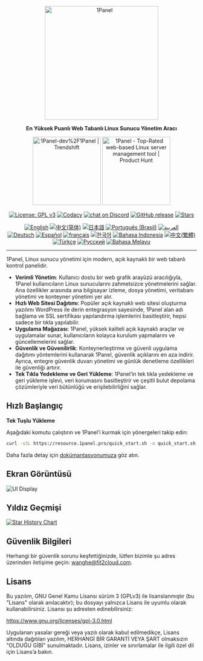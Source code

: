 <p align="center"><a href="https://1panel.pro"><img src="https://resource.1panel.pro/img/1panel-logo.png" alt="1Panel" width="300" /></a></p>
<p align="center"><b>En Yüksek Puanlı Web Tabanlı Linux Sunucu Yönetim Aracı</b></p>
<p align="center">
  <a href="https://trendshift.io/repositories/2462" target="_blank"><img src="https://trendshift.io/api/badge/repositories/2462" alt="1Panel-dev%2F1Panel | Trendshift" style="width: 180px; height: auto;" /></a>
  <a href="https://www.producthunt.com/posts/1panel?embed=true&utm_source=badge-featured&utm_medium=badge&utm_souce=badge-1panel" target="_blank"><img src="https://api.producthunt.com/widgets/embed-image/v1/featured.svg?post_id=639696&theme=light" alt="1Panel - Top&#0045;Rated&#0032;web&#0045;based&#0032;Linux&#0032;server&#0032;management&#0032;tool | Product Hunt" style="width: 180px; height: auto;" /></a>
</p>
<p align="center">
  <a href="https://www.gnu.org/licenses/gpl-3.0.html"><img src="https://shields.io/github/license/1Panel-dev/1Panel?color=%231890FF" alt="License: GPL v3"></a>
  <a href="https://app.codacy.com/gh/1Panel-dev/1Panel?utm_source=github.com&utm_medium=referral&utm_content=1Panel-dev/1Panel&utm_campaign=Badge_Grade_Dashboard"><img src="https://app.codacy.com/project/badge/Grade/da67574fd82b473992781d1386b937ef" alt="Codacy"></a>
  <a href="https://discord.gg/bUpUqWqdRr" target="_blank">
        <img src="https://img.shields.io/discord/1318846410149335080?logo=discord&labelColor=%20%235462eb&logoColor=%20%23f5f5f5&color=%20%235462eb"
            alt="chat on Discord"></a>  
  <a href="https://github.com/1Panel-dev/1Panel/releases"><img src="https://img.shields.io/github/v/release/1Panel-dev/1Panel" alt="GitHub release"></a>
  <a href="https://github.com/1Panel-dev/1Panel"><img src="https://img.shields.io/github/stars/1Panel-dev/1Panel?color=%231890FF&style=flat-square" alt="Stars"></a><br>
</p>
<p align="center">
  <a href="/README.md"><img alt="English" src="https://img.shields.io/badge/English-d9d9d9"></a>
  <a href="/docs/README.zh-Hans.md"><img alt="中文(简体)" src="https://img.shields.io/badge/中文(简体)-d9d9d9"></a>
  <a href="/docs/README.ja.md"><img alt="日本語" src="https://img.shields.io/badge/日本語-d9d9d9"></a>
  <a href="/docs/README.pt-br.md"><img alt="Português (Brasil)" src="https://img.shields.io/badge/Português (Brasil)-d9d9d9"></a>
  <a href="/docs/README.ar.md"><img alt="العربية" src="https://img.shields.io/badge/العربية-d9d9d9"></a><br>
  <a href="/docs/README.de.md"><img alt="Deutsch" src="https://img.shields.io/badge/Deutsch-d9d9d9"></a>
  <a href="/docs/README.es.md"><img alt="Español" src="https://img.shields.io/badge/Español-d9d9d9"></a>
  <a href="/docs/README.fr.md"><img alt="français" src="https://img.shields.io/badge/français-d9d9d9"></a>
  <a href="/docs/README.ko.md"><img alt="한국어" src="https://img.shields.io/badge/한국어-d9d9d9"></a>
  <a href="/docs/README.id.md"><img alt="Bahasa Indonesia" src="https://img.shields.io/badge/Bahasa Indonesia-d9d9d9"></a>
  <a href="/docs/README.zh-Hant.md"><img alt="中文(繁體)" src="https://img.shields.io/badge/中文(繁體)-d9d9d9"></a>
  <a href="/docs/README.tr.md"><img alt="Türkçe" src="https://img.shields.io/badge/Türkçe-d9d9d9"></a>
  <a href="/docs/README.ru.md"><img alt="Русский" src="https://img.shields.io/badge/%D0%A0%D1%83%D1%81%D1%81%D0%BA%D0%B8%D0%B9-d9d9d9"></a>
  <a href="/docs/README.ms.md"><img alt="Bahasa Melayu" src="https://img.shields.io/badge/Bahasa Melayu-d9d9d9"></a>
</p>

------------------------------

1Panel, Linux sunucu yönetimi için modern, açık kaynaklı bir web tabanlı kontrol panelidir.

- **Verimli Yönetim**: Kullanıcı dostu bir web grafik arayüzü aracılığıyla, 1Panel kullanıcıların Linux sunucularını zahmetsizce yönetmelerini sağlar. Ana özellikler arasında ana bilgisayar izleme, dosya yönetimi, veritabanı yönetimi ve konteyner yönetimi yer alır.
- **Hızlı Web Sitesi Dağıtımı**: Popüler açık kaynaklı web sitesi oluşturma yazılımı WordPress ile derin entegrasyon sayesinde, 1Panel alan adı bağlama ve SSL sertifikası yapılandırma işlemlerini basitleştirir, hepsi sadece bir tıkla yapılabilir.
- **Uygulama Mağazası**: 1Panel, yüksek kaliteli açık kaynaklı araçlar ve uygulamalar sunar, kullanıcıların kolayca kurulum yapmalarını ve güncellemelerini sağlar.
- **Güvenlik ve Güvenilirlik**: Konteynerleştirme ve güvenli uygulama dağıtımı yöntemlerini kullanarak 1Panel, güvenlik açıklarını en aza indirir. Ayrıca, entegre güvenlik duvarı yönetimi ve günlük denetleme özellikleri ile güvenliği artırır.
- **Tek Tıkla Yedekleme ve Geri Yükleme**: 1Panel’in tek tıkla yedekleme ve geri yükleme işlevi, veri korumasını basitleştirir ve çeşitli bulut depolama çözümleriyle veri bütünlüğü ve erişilebilirliğini sağlar.

## Hızlı Başlangıç

**Tek Tuşlu Yükleme**

Aşağıdaki komutu çalıştırın ve 1Panel’i kurmak için yönergeleri takip edin:

```sh
curl -sSL https://resource.1panel.pro/quick_start.sh -o quick_start.sh && bash quick_start.sh
```

Daha fazla detay için [dokümantasyonumuza](https://docs.1panel.pro/quick_start/) göz atın.

## Ekran Görüntüsü

![UI Display](https://resource.1panel.pro/img/1panel.png)

## Yıldız Geçmişi

[![Star History Chart](https://api.star-history.com/svg?repos=1Panel-dev/1Panel&type=Date)](https://star-history.com/#1Panel-dev/1Panel&Date)

## Güvenlik Bilgileri

Herhangi bir güvenlik sorunu keşfettiğinizde, lütfen bizimle şu adres üzerinden iletişime geçin: wanghe@fit2cloud.com.

## Lisans

Bu yazılım, GNU Genel Kamu Lisansı sürüm 3 (GPLv3) ile lisanslanmıştır (bu "Lisans" olarak anılacaktır); bu dosyayı yalnızca Lisans ile uyumlu olarak kullanabilirsiniz. Lisansı şu adresten edinebilirsiniz:

<https://www.gnu.org/licenses/gpl-3.0.html>

Uygulanan yasalar gereği veya yazılı olarak kabul edilmedikçe, Lisans altında dağıtılan yazılım, HERHANGİ BİR GARANTİ VEYA ŞART olmaksızın "OLDUĞU GİBİ" sunulmaktadır. Lisans, izinler ve sınırlamalar ile ilgili özel dil için Lisans’a bakın.